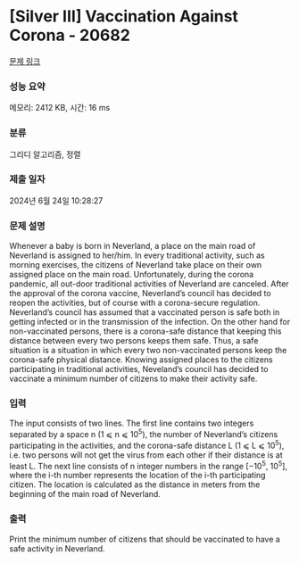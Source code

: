 # [Silver III] Vaccination Against Corona - 20682 

[문제 링크](https://www.acmicpc.net/problem/20682) 

### 성능 요약

메모리: 2412 KB, 시간: 16 ms

### 분류

그리디 알고리즘, 정렬

### 제출 일자

2024년 6월 24일 10:28:27

### 문제 설명

<p>Whenever a baby is born in Neverland, a place on the main road of Neverland is assigned to her/him. In every traditional activity, such as morning exercises, the citizens of Neverland take place on their own assigned place on the main road. Unfortunately, during the corona pandemic, all out-door traditional activities of Neverland are canceled. After the approval of the corona vaccine, Neverland’s council has decided to reopen the activities, but of course with a corona-secure regulation. Neverland’s council has assumed that a vaccinated person is safe both in getting infected or in the transmission of the infection. On the other hand for non-vaccinated persons, there is a corona-safe distance that keeping this distance between every two persons keeps them safe. Thus, a safe situation is a situation in which every two non-vaccinated persons keep the corona-safe physical distance. Knowing assigned places to the citizens participating in traditional activities, Neveland’s council has decided to vaccinate a minimum number of citizens to make their activity safe.</p>

### 입력 

 <p>The input consists of two lines. The first line contains two integers separated by a space n (1 ⩽ n ⩽ 10<sup>5</sup>), the number of Neverland’s citizens participating in the activities, and the corona-safe distance L (1 ⩽ L ⩽ 10<sup>5</sup>), i.e. two persons will not get the virus from each other if their distance is at least L. The next line consists of n integer numbers in the range [−10<sup>5</sup>, 10<sup>5</sup>], where the i-th number represents the location of the i-th participating citizen. The location is calculated as the distance in meters from the beginning of the main road of Neverland.</p>

### 출력 

 <p>Print the minimum number of citizens that should be vaccinated to have a safe activity in Neverland.</p>

